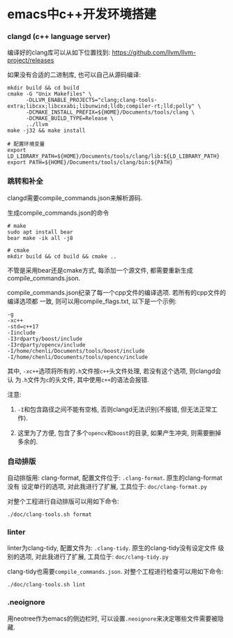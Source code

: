 # emacs中c++开发环境搭建


### clangd (c++ language server)

编译好的clang库可以从如下位置找到: https://github.com/llvm/llvm-project/releases

如果没有合适的二进制库, 也可以自己从源码编译:

``` shell
mkdir build && cd build
cmake -G "Unix Makefiles" \
      -DLLVM_ENABLE_PROJECTS="clang;clang-tools-extra;libcxx;libcxxabi;libunwind;lldb;compiler-rt;lld;polly" \
      -DCMAKE_INSTALL_PREFIX=${HOME}/Documents/tools/clang \
      -DCMAKE_BUILD_TYPE=Release \
      ../llvm
make -j32 && make install

# 配置环境变量
export LD_LIBRARY_PATH=${HOME}/Documents/tools/clang/lib:${LD_LIBRARY_PATH}
export PATH=${HOME}/Documents/tools/clang/bin:${PATH}
```

### 跳转和补全

clangd需要compile_commands.json来解析源码.

生成compile_commands.json的命令

``` shell
# make
sudo apt install bear
bear make -ik all -j8

# cmake
mkdir build && cd build && cmake ..
```

不管是采用bear还是cmake方式, 每添加一个源文件, 都需要重新生成
compile_commands.json.

compile_commands.json纪录了每一个cpp文件的编译选项. 若所有的cpp文件的编译选项都
一致, 则可以用compile_flags.txt, 以下是一个示例:

``` text
-g
-xc++
-std=c++17
-Iinclude
-I3rdparty/boost/include
-I3rdparty/opencv/include
-I/home/chenli/Documents/tools/boost/include
-I/home/chenli/Documents/tools/opencv/include
 ```

其中, `-xc++`选项将所有的`.h`文件按`c++`头文件处理, 若没有这个选项, 则clangd会认
为`.h`文件为`c`的头文件, 其中使用`c++`的语法会报错.

注意:

1. `-I`和包含路径之间不能有空格, 否则clangd无法识别(不报错, 但无法正常工作).

2. 这里为了方便, 包含了多个`opencv`和`boost`的目录, 如果产生冲突, 则需要删掉多余的.


### 自动排版

自动排版用: clang-format, 配置文件位于: `.clang-format`. 原生的clang-format没有
设定单行的选项, 对此我进行了扩展, 工具位于: `doc/clang-format.py`

对整个工程进行自动排版可以用如下命令:

`./doc/clang-tools.sh format`


### linter

linter为clang-tidy, 配置文件为: `.clang-tidy`. 原生的clang-tidy没有设定文件
级别的选项, 对此我进行了扩展, 工具位于: `doc/clang-tidy.py`

clang-tidy也需要`compile_commands.json`. 对整个工程进行检查可以用如下命令:

`./doc/clang-tools.sh lint`


### .neoignore

用neotree作为emacs的侧边栏时, 可以设置`.neoignore`来决定哪些文件需要被隐藏.
